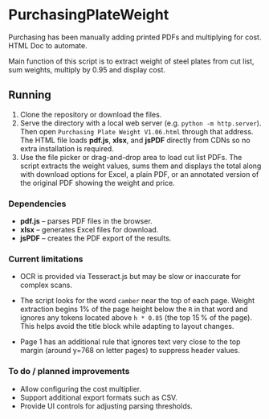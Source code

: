 # PurchasingPlateWeight
Purchasing has been manually adding printed PDFs and multiplying for cost. HTML Doc to automate.

Main function of this script is to extract weight of steel plates from cut list, sum weights, multiply by 0.95 and display cost.

## Running
1. Clone the repository or download the files.
2. Serve the directory with a local web server (e.g. `python -m http.server`).
   Then open `Purchasing Plate Weight V1.06.html` through that address.
   The HTML file loads **pdf.js**, **xlsx**, and **jsPDF** directly from CDNs so
   no extra installation is required.
3. Use the file picker or drag-and-drop area to load cut list PDFs. The script
  extracts the weight values, sums them and displays the total along with
  download options for Excel, a plain PDF, or an annotated version of the
  original PDF showing the weight and price.

### Dependencies
- **pdf.js** – parses PDF files in the browser.
- **xlsx** – generates Excel files for download.
- **jsPDF** – creates the PDF export of the results.

### Current limitations
- OCR is provided via Tesseract.js but may be slow or inaccurate for complex
  scans.

- The script looks for the word `camber` near the top of each page. Weight
  extraction begins 1% of the page height below the `R` in that word and ignores
  any tokens located above `h * 0.85` (the top 15 % of the page). This helps
  avoid the title block while adapting to layout changes.

- Page 1 has an additional rule that ignores text very close to the
  top margin (around y=768 on letter pages) to suppress header values.

### To do / planned improvements
- Allow configuring the cost multiplier.
- Support additional export formats such as CSV.
- Provide UI controls for adjusting parsing thresholds.

